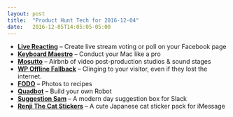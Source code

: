 ```yaml
---
layout: post
title:  "Product Hunt Tech for 2016-12-04"
date:   2016-12-05T14:05:05-05:00
---
```


* **[Live Reacting](https://www.producthunt.com/posts/live-reacting?utm_campaign=producthunt-api&utm_medium=api&utm_source=Application%3A+Daily+Digest+RSS+%28ID%3A+3202%29)** – Create live stream voting or poll on your Facebook page
* **[Keyboard Maestro](https://www.producthunt.com/posts/keyboard-maestro?utm_campaign=producthunt-api&utm_medium=api&utm_source=Application%3A+Daily+Digest+RSS+%28ID%3A+3202%29)** – Conduct your Mac like a pro
* **[Mosutto](https://www.producthunt.com/posts/mosutto?utm_campaign=producthunt-api&utm_medium=api&utm_source=Application%3A+Daily+Digest+RSS+%28ID%3A+3202%29)** – Airbnb of video post-production studios & sound stages
* **[WP Offline Fallback](https://www.producthunt.com/posts/wp-offline-fallback?utm_campaign=producthunt-api&utm_medium=api&utm_source=Application%3A+Daily+Digest+RSS+%28ID%3A+3202%29)** – Clinging to your visitor, even if they lost the internet.
* **[FODO](https://www.producthunt.com/posts/fodo?utm_campaign=producthunt-api&utm_medium=api&utm_source=Application%3A+Daily+Digest+RSS+%28ID%3A+3202%29)** – Photos to recipes
* **[Quadbot](https://www.producthunt.com/posts/quadbot?utm_campaign=producthunt-api&utm_medium=api&utm_source=Application%3A+Daily+Digest+RSS+%28ID%3A+3202%29)** – Build your own Robot
* **[Suggestion Sam](https://www.producthunt.com/posts/suggestion-sam?utm_campaign=producthunt-api&utm_medium=api&utm_source=Application%3A+Daily+Digest+RSS+%28ID%3A+3202%29)** – A modern day suggestion box for Slack
* **[Renji The Cat Stickers](https://www.producthunt.com/posts/renji-the-cat-stickers?utm_campaign=producthunt-api&utm_medium=api&utm_source=Application%3A+Daily+Digest+RSS+%28ID%3A+3202%29)** – A cute Japanese cat sticker pack for iMessage
